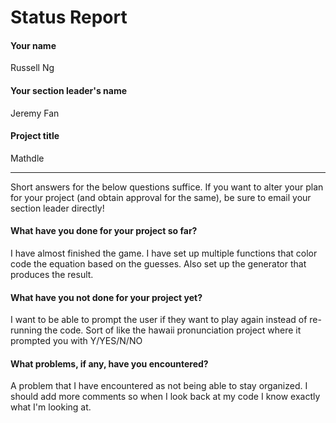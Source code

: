 # Status Report

#### Your name

Russell Ng

#### Your section leader's name

Jeremy Fan

#### Project title

Mathdle

***

Short answers for the below questions suffice. If you want to alter your plan for your project (and obtain approval for the same), be sure to email your section leader directly!

#### What have you done for your project so far?

I have almost finished the game. I have set up multiple functions that color code
the equation based on the guesses. Also set up the generator that produces the result.
#### What have you not done for your project yet?

I want to be able to prompt the user if they want to play again instead of re-running the code.
Sort of like the hawaii pronunciation project where it prompted you with Y/YES/N/NO
#### What problems, if any, have you encountered?

A problem that I have encountered as not being able to stay organized.
I should add more comments so when I look back at my code I know exactly what I'm looking at.